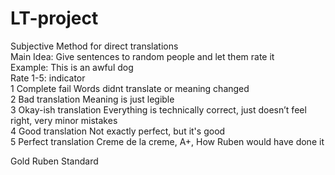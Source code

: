 # LT-project

Subjective Method for direct translations<br>
Main Idea: Give sentences to random people and let them rate it<br>
Example: This is an awful dog<br>
Rate 1-5:    indicator        <br>
    1    Complete fail        Words didnt translate or meaning changed <br>
    2    Bad translation    Meaning is just legible <br>
    3    Okay-ish translation    Everything is technically correct, just doesn’t feel right, very minor mistakes <br>
    4    Good translation    Not exactly perfect, but it's good <br>
    5    Perfect translation    Creme de la creme, A+, How Ruben would have done it <br>

Gold Ruben Standard
